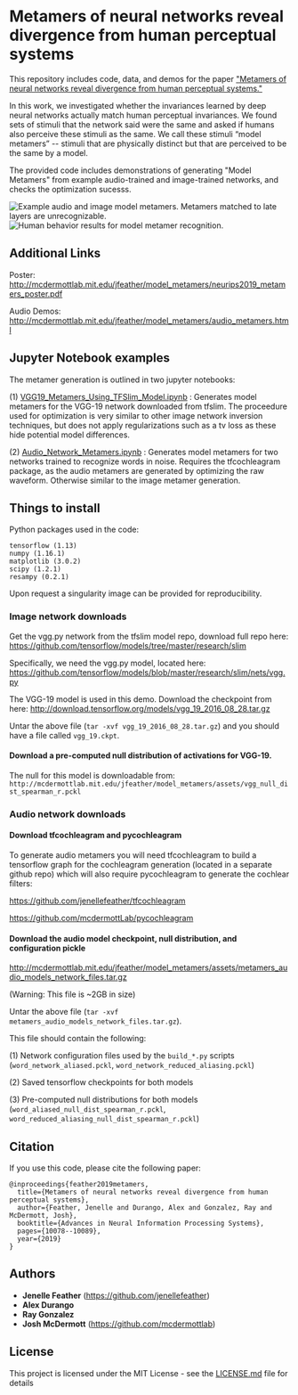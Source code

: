 # Metamers of neural networks reveal divergence from human perceptual systems
This repository includes code, data, and demos for the paper ["Metamers of neural networks reveal divergence from human perceptual systems."](https://papers.nips.cc/paper/9198-metamers-of-neural-networks-reveal-divergence-from-human-perceptual-systems)

In this work, we investigated whether the invariances learned by deep neural networks actually match human perceptual invariances. We found sets of stimuli that the network said were the same and asked if humans also perceive these stimuli as the same. We call these stimuli “model metamers” --  stimuli that are physically distinct but that are perceived to be the same by a model. 

The provided code includes demonstrations of generating "Model Metamers" from example audio-trained and image-trained networks, and checks the optimization sucesss.

![Example audio and image model metamers. Metamers matched to late layers are unrecognizable.](assets/ExampleModelMetamers_github.png)
![Human behavior results for model metamer recognition.](assets/four_network_human_behavior_github.png)

## Additional Links
Poster: http://mcdermottlab.mit.edu/jfeather/model_metamers/neurips2019_metamers_poster.pdf

Audio Demos: http://mcdermottlab.mit.edu/jfeather/model_metamers/audio_metamers.html

## Jupyter Notebook examples

The metamer generation is outlined in two jupyter notebooks: 

(1) [VGG19_Metamers_Using_TFSlim_Model.ipynb](VGG19_Metamers_Using_TFSlim_Model.ipynb) : Generates model metamers for the VGG-19 network downloaded from tfslim. The proceedure used for optimization is very similar to other image network inversion techniques, but does not apply regularizations such as a tv loss as these hide potential model differences. 

(2) [Audio_Network_Metamers.ipynb](Audio_Network_Metamers.ipynb) : Generates model metamers for two networks trained to recognize words in noise. Requires the tfcochleagram package, as the audio metamers are generated by optimizing the raw waveform. Otherwise similar to the image metamer generation. 


## Things to install
Python packages used in the code: 
```
tensorflow (1.13)
numpy (1.16.1)
matplotlib (3.0.2)
scipy (1.2.1)
resampy (0.2.1)
```
Upon request a singularity image can be provided for reproducibility. 

### Image network downloads
Get the vgg.py network from the tfslim model repo, download full repo here: 
https://github.com/tensorflow/models/tree/master/research/slim

Specifically, we need the vgg.py model, located here: 
https://github.com/tensorflow/models/blob/master/research/slim/nets/vgg.py

The VGG-19 model is used in this demo. Download the checkpoint from here:
http://download.tensorflow.org/models/vgg_19_2016_08_28.tar.gz

Untar the above file (`tar -xvf vgg_19_2016_08_28.tar.gz`) and you should have a file called `vgg_19.ckpt`.

#### Download a pre-computed null distribution of activations for VGG-19. 
The null for this model is downloadable from:
`http://mcdermottlab.mit.edu/jfeather/model_metamers/assets/vgg_null_dist_spearman_r.pckl`


### Audio network downloads

#### Download tfcochleagram and pycochleagram
To generate audio metamers you will need tfcochleagram to build a tensorflow graph for the cochleagram generation (located in a separate github repo) which will also require pycochleagram to generate the cochlear filters:

https://github.com/jenellefeather/tfcochleagram

https://github.com/mcdermottLab/pycochleagram

#### Download the audio model checkpoint, null distribution, and configuration pickle

http://mcdermottlab.mit.edu/jfeather/model_metamers/assets/metamers_audio_models_network_files.tar.gz

(Warning: This file is ~2GB in size)

Untar the above file (`tar -xvf metamers_audio_models_network_files.tar.gz`). 

This file should contain the following: 

(1) Network configuration files used by the `build_*.py` scripts (`word_network_aliased.pckl`, `word_network_reduced_aliasing.pckl`)

(2) Saved tensorflow checkpoints for both models

(3) Pre-computed null distributions for both models (`word_aliased_null_dist_spearman_r.pckl`, `word_reduced_aliasing_null_dist_spearman_r.pckl`)

## Citation
If you use this code, please cite the following paper: 

```
@inproceedings{feather2019metamers,
  title={Metamers of neural networks reveal divergence from human perceptual systems},
  author={Feather, Jenelle and Durango, Alex and Gonzalez, Ray and McDermott, Josh},
  booktitle={Advances in Neural Information Processing Systems},
  pages={10078--10089},
  year={2019}
}
```

## Authors

* **Jenelle Feather** (https://github.com/jenellefeather)
* **Alex Durango**
* **Ray Gonzalez**
* **Josh McDermott** (https://github.com/mcdermottlab)

## License

This project is licensed under the MIT License - see the [LICENSE.md](LICENSE.md) file for details

